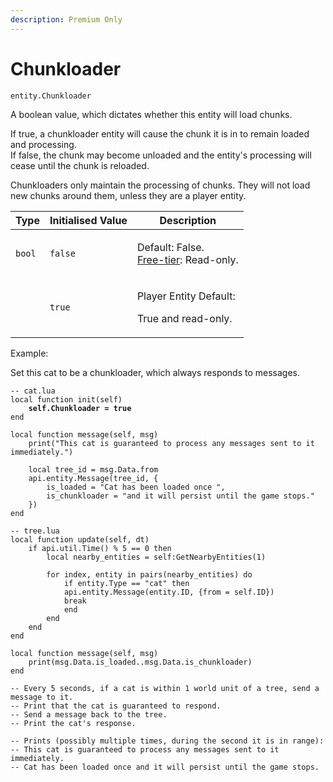 ```yaml
---
description: Premium Only
---
```


# Chunkloader

`entity.Chunkloader`

A boolean value, which dictates whether this entity will load chunks.&#x20;

If true, a chunkloader entity will cause the chunk it is in to remain loaded and processing. \
If false, the chunk may become unloaded and the entity's processing will cease until the chunk is reloaded.

Chunkloaders only maintain the processing of chunks. They will not load new chunks around them, unless they are a player entity.

| Type   | Initialised Value | Description                                                                                           |
| ------ | ----------------- | ----------------------------------------------------------------------------------------------------- |
| `bool` | `false`           | <p>Default: False. <br><a href="../../../../sdks/feature-comparison.md">Free-tier</a>: Read-only.</p> |
|        | `true`            | <p>Player Entity Default: </p><p>True and read-only.</p>                                              |



Example:

Set this cat to be a chunkloader, which always responds to messages.

<pre class="language-lua"><code class="lang-lua">-- cat.lua
local function init(self)
<strong>    self.Chunkloader = true
</strong>end

local function message(self, msg)
    print("This cat is guaranteed to process any messages sent to it immediately.")
    
    local tree_id = msg.Data.from
    api.entity.Message(tree_id, {
        is_loaded = "Cat has been loaded once ",
        is_chunkloader = "and it will persist until the game stops."
    })
end

-- tree.lua
local function update(self, dt)
    if api.util.Time() % 5 == 0 then
        local nearby_entities = self:GetNearbyEntities(1)
    
        for index, entity in pairs(nearby_entities) do
            if entity.Type == "cat" then
    	    api.entity.Message(entity.ID, {from = self.ID})
    	    break
            end
        end      
    end
end

local function message(self, msg)
    print(msg.Data.is_loaded..msg.Data.is_chunkloader)
end

-- Every 5 seconds, if a cat is within 1 world unit of a tree, send a message to it.
-- Print that the cat is guaranteed to respond.
-- Send a message back to the tree.
-- Print the cat's response.

-- Prints (possibly multiple times, during the second it is in range):
-- This cat is guaranteed to process any messages sent to it immediately.
-- Cat has been loaded once and it will persist until the game stops.
</code></pre>
